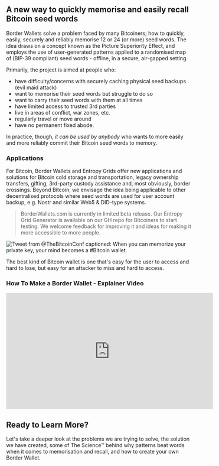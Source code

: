 ## A new way to quickly memorise and easily recall Bitcoin seed words

Border Wallets solve a problem faced by many Bitcoiners; how to quickly, easily, securely and reliably memorise 12 or 24 (or more) seed words. The idea draws on a concept known as the Picture Superiority Effect, and employs the use of user-generated patterns applied to a randomised map of (BIP-39 compliant) seed words - offline, in a secure, air-gapped setting.

Primarily, the project is aimed at people who:

- have difficulty/concerns with securely caching physical seed backups (evil maid attack)
- want to memorise their seed words but struggle to do so
- want to carry their seed words with them at all times
- have limited access to trusted 3rd parties
- live in areas of conflict, war zones, etc.
- regularly travel or move around
- have no permanent fixed abode.

In practice, though, _it can be used by anybody_ who wants to more easily and more reliably commit their Bitcoin seed words to memory.

### Applications

For Bitcoin, Border Wallets and Entropy Grids offer new applications and solutions for Bitcoin cold storage and transportation, legacy ownership transfers, gifting, 3rd-party custody assistance and, most obviously, border crossings. Beyond Bitcoin, we envisage the idea being applicable to other decentralised protocols where seed words are used for user account backup, e.g. Nostr and similar Web5 & DID-type systems.

> BorderWallets.com is currently in limited beta release. Our Entropy Grid Generator is available on our GH repo for Bitcoiners to start testing. We welcome feedback for improving it and ideas for making it more accessible to more people.

![Tweet from @TheBitcoinConf captioned: When you can memorize your private key, your mind becomes a #Bitcoin wallet.](/mind_bitcoin_wallet_tweet.png)

<caption>The best kind of Bitcoin wallet is one that's easy for the user to access and hard to lose, but easy for an attacker to miss and hard to access.</caption>

### How To Make a Border Wallet - Explainer Video

<iframe title="How to Easily Memorise a Bitcoin Seed Phrase - using Border Wallets &amp; Entropy Grids" src="https://bitcointv.com/videos/embed/30df0582-b070-450d-8a9a-51fa0f8c463a?start=0s&amp;warningTitle=0" allowfullscreen="" sandbox="allow-same-origin allow-scripts allow-popups" width="560" height="315" frameborder="0"></iframe>

## Ready to Learn More?

Let's take a deeper look at the problems we are trying to solve, the solution we have created, some of The Science™️ behind why patterns beat words when it comes to memorisation and recall, and how to create your own Border Wallet.
